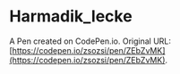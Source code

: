 # Harmadik_lecke

A Pen created on CodePen.io. Original URL: [https://codepen.io/zsozsi/pen/ZEbZvMK](https://codepen.io/zsozsi/pen/ZEbZvMK).


